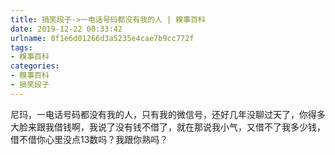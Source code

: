 ```yaml
---
title: 搞笑段子->一电话号码都没有我的人 | 糗事百科
date: 2019-12-22 00:33:42
urlname: 0f1e6d01266d3a5235e4cae7b9cc772f
tags: 
- 糗事百科
categories:
- 糗事百科
- 搞笑段子
---
```

尼玛，一电话号码都没有我的人，只有我的微信号，还好几年没聊过天了，你得多大脸来跟我借钱啊，我说了没有钱不借了，就在那说我小气，又借不了我多少钱，借不借你心里没点13数吗？我跟你熟吗？



